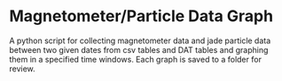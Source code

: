 # Magnetometer/Particle Data Graph
A python script for collecting magnetometer data and jade particle data between two given dates from csv tables and DAT tables and graphing them in a specified time windows. Each graph is saved to a folder for review.
